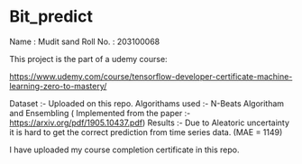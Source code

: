 # Bit_predict

Name : Mudit sand
Roll No. : 203100068


This project is the part of a udemy course:

https://www.udemy.com/course/tensorflow-developer-certificate-machine-learning-zero-to-mastery/

Dataset :- Uploaded on this repo.
Algorithams used :- N-Beats Algoritham and Ensembling ( Implemented from the paper :- https://arxiv.org/pdf/1905.10437.pdf)
Results :- Due to Aleatoric uncertainty it is hard to get the correct prediction from time series data. (MAE = 1149)

I have uploaded my course completion certificate in this repo.

